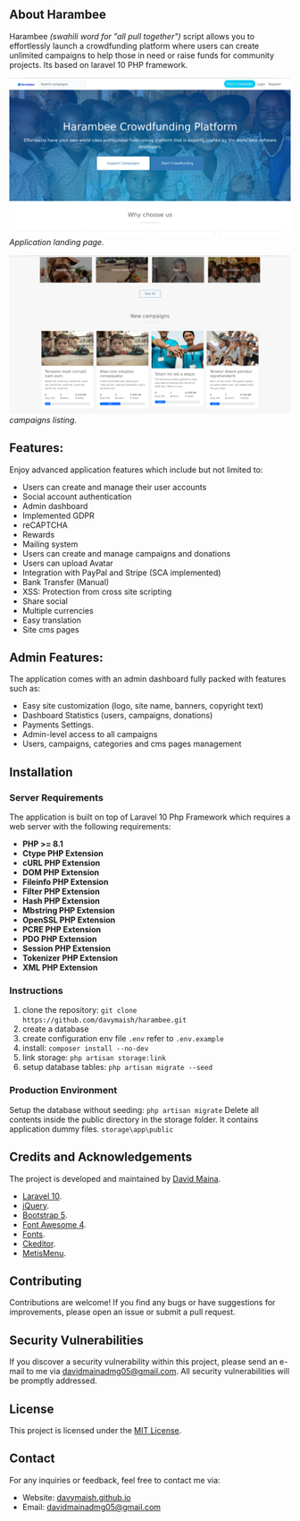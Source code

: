 ## About Harambee
Harambee *(swahili word for "all pull together")* script allows you to effortlessly launch a crowdfunding platform where users can create unlimited campaigns to help those in need or raise funds for community projects. Its based on laravel 10 PHP framework.

![Home Page Screenshot](screenshots/homepage.png)
_Application landing page._

![Campaigns Screenshot](screenshots/campaigns.png)
_campaigns listing._

## Features:
Enjoy advanced application features which include but not limited to:

- Users can create and manage their user accounts
- Social account authentication
- Admin dashboard
- Implemented GDPR
- reCAPTCHA
- Rewards
- Mailing system
- Users can create and manage campaigns and donations
- Users can upload Avatar
- Integration with PayPal and Stripe (SCA implemented)
- Bank Transfer (Manual)
- XSS: Protection from cross site scripting
- Share social
- Multiple currencies
- Easy translation
- Site cms pages

## Admin Features:
The application comes with an admin dashboard fully packed with features such as:

- Easy site customization (logo, site name, banners, copyright text)
- Dashboard Statistics (users, campaigns, donations)
- Payments Settings.
- Admin-level access to all campaigns
- Users, campaigns, categories and cms pages management

## Installation

### Server Requirements
The application is built on top of Laravel 10 Php Framework which requires a web server with the following requirements:

- **PHP >= 8.1**
- **Ctype PHP Extension**
- **cURL PHP Extension**
- **DOM PHP Extension**
- **Fileinfo PHP Extension**
- **Filter PHP Extension**
- **Hash PHP Extension**
- **Mbstring PHP Extension**
- **OpenSSL PHP Extension**
- **PCRE PHP Extension**
- **PDO PHP Extension**
- **Session PHP Extension**
- **Tokenizer PHP Extension**
- **XML PHP Extension**

### Instructions

1. clone the repository: `git clone https://github.com/davymaish/harambee.git`
2. create a database
3. create configuration env file `.env` refer to `.env.example`
4. install: `composer install --no-dev`
5. link storage: `php artisan storage:link`
6. setup database tables: `php artisan migrate --seed`

### Production Environment

Setup the database without seeding: `php artisan migrate`
Delete all contents inside the public directory in the storage folder. It contains application dummy files. `storage\app\public`

## Credits and Acknowledgements
 The project is developed and maintained by [David Maina](davymaish.github.io).

- [Laravel 10](http://laravel.com/).
- [jQuery](http://jquery.com/).
- [Bootstrap 5](http://getbootstrap.com/).
- [Font Awesome 4](http://fortawesome.github.io/Font-Awesome/).
- [Fonts](https://www.google.com/fonts).
- [Ckeditor](https://ckeditor.com/).
- [MetisMenu](https://github.com/onokumus/metisMenu/).

## Contributing

Contributions are welcome! If you find any bugs or have suggestions for improvements, please open an issue or submit a pull request.

## Security Vulnerabilities

If you discover a security vulnerability within this project, please send an e-mail to me via [davidmainadmg05@gmail.com](mailto:davidmainadmg05@gmail.com). All security vulnerabilities will be promptly addressed.

## License

This project is licensed under the [MIT License](LICENSE).

## Contact

For any inquiries or feedback, feel free to contact me via:

- Website: [davymaish.github.io](davymaish.github.io)
- Email: [davidmainadmg05@gmail.com](mailto:davidmainadmg05@gmail.com)
